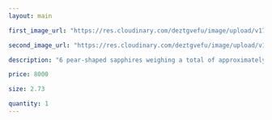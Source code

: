 ```yaml
---
layout: main

first_image_url: "https://res.cloudinary.com/deztgvefu/image/upload/v1733806123/forget-me-not-collection/charms/forget_me_not_charm_diamond_and_sapphire_cmsprfflrfmn_e-1_cgsrfu.avif"

second_image_url: "https://res.cloudinary.com/deztgvefu/image/upload/v1733806117/forget-me-not-collection/charms/forget_me_not_charm_diamond_and_sapphire_cmsprfflrfmn_e-2_utcyi1.avif"

description: "6 pear-shaped sapphires weighing a total of approximately 0.81 carats and 1 round brilliant diamond weighing approximately 0.03 carats, set in platinum."

price: 8000

size: 2.73

quantity: 1
---
```

